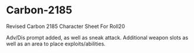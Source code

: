 # Carbon-2185
Revised Carbon 2185 Character Sheet For Roll20

Adv/Dis prompt added, as well as sneak attack. Additional weapon slots as well as an area to place exploits/abilities.

